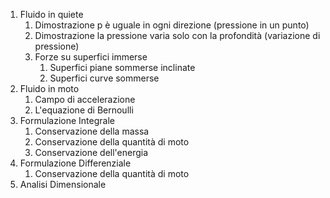 
1. Fluido in quiete
    1. Dimostrazione p è uguale in ogni direzione (pressione in un punto)
    2. Dimostrazione la pressione varia solo con la profondità (variazione di pressione)
    3. Forze su superfici immerse
        1. Superfici piane sommerse inclinate
        2. Superfici curve sommerse
2. Fluido in moto
    1. Campo di accelerazione
    2. L'equazione di Bernoulli
3. Formulazione Integrale
    1. Conservazione della massa
    2. Conservazione della quantità di moto
    3. Conservazione dell'energia
4. Formulazione Differenziale
    1. Conservazione della quantità di moto
5. Analisi Dimensionale

